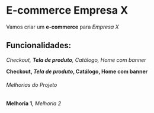 # E-commerce Empresa X

Vamos criar um **e-commerce** para *Empresa X*

## Funcionalidades:

_Checkout, **Tela de produto**, Catálogo, Home com banner_

**Checkout, _Tela de produto_, Catálogo, Home com banner**
###### Melhorias do Projeto

__Melhoria 1__, _Melhoria 2_
